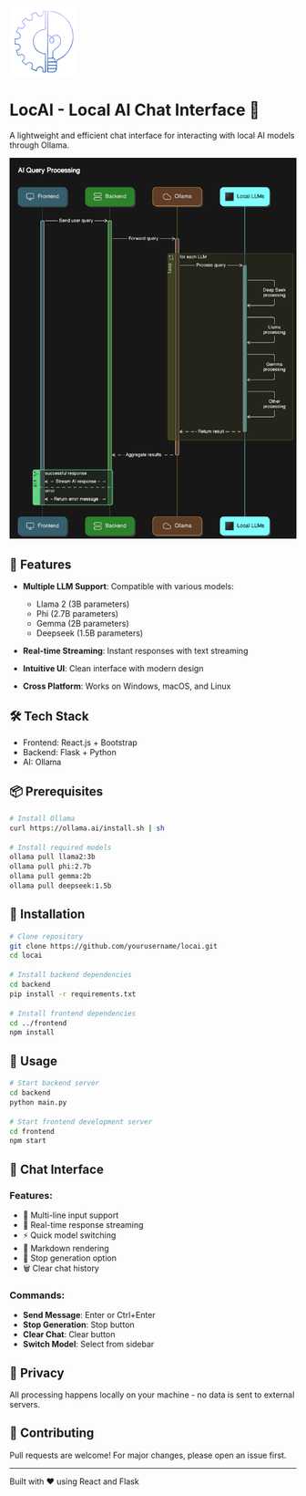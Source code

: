 ![Repository Logo](frontend/public/favicon.ico)

# LocAI - Local AI Chat Interface 🤖

A lightweight and efficient chat interface for interacting with local AI models through Ollama.

![alt text](image.png)

## 🚀 Features

- **Multiple LLM Support**: Compatible with various models:
  - Llama 2 (3B parameters)
  - Phi (2.7B parameters)
  - Gemma (2B parameters)
  - Deepseek (1.5B parameters)

- **Real-time Streaming**: Instant responses with text streaming
- **Intuitive UI**: Clean interface with modern design
- **Cross Platform**: Works on Windows, macOS, and Linux

## 🛠️ Tech Stack

- Frontend: React.js + Bootstrap
- Backend: Flask + Python
- AI: Ollama

## 📦 Prerequisites

```bash
# Install Ollama
curl https://ollama.ai/install.sh | sh

# Install required models
ollama pull llama2:3b
ollama pull phi:2.7b
ollama pull gemma:2b
ollama pull deepseek:1.5b
```

## 🔧 Installation

```bash
# Clone repository
git clone https://github.com/yourusername/locai.git
cd locai

# Install backend dependencies
cd backend
pip install -r requirements.txt

# Install frontend dependencies
cd ../frontend
npm install
```

## 🚀 Usage

```bash
# Start backend server
cd backend
python main.py

# Start frontend development server
cd frontend
npm start
```

## 💬 Chat Interface

### Features:
- 📝 Multi-line input support
- 🔄 Real-time response streaming
- ⚡ Quick model switching
- 🎨 Markdown rendering
- 🛑 Stop generation option
- 🗑️ Clear chat history

### Commands:
- **Send Message**: Enter or Ctrl+Enter
- **Stop Generation**: Stop button
- **Clear Chat**: Clear button
- **Switch Model**: Select from sidebar

## 🔐 Privacy

All processing happens locally on your machine - no data is sent to external servers.

## 🤝 Contributing

Pull requests are welcome! For major changes, please open an issue first.

---
Built with ❤️ using React and Flask
